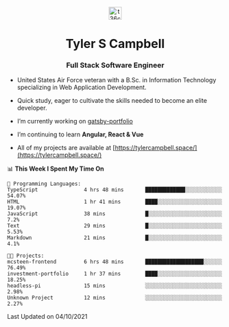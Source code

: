 <p align="center">
<a href="https://www.linkedin.com/in/t36campbell" target="blank"><img align="center" src="https://ik.imagekit.io/t36campbell/Portfolio/linkedin.png.original_m8bbGgPh6.png" alt="t36campbell" height="30" width="30" /></a>
</p>
<h1 align="center">Tyler S Campbell</h1>
<h3 align="center">Full Stack Software Engineer</h3>

* United States Air Force veteran with a B.Sc. in Information Technology specializing in Web Application Development. 

* Quick study, eager to cultivate the skills needed to become an elite developer.

* I’m currently working on [gatsby-portfolio](https://github.com/t36campbell/gatsby-portfolio)

* I’m continuing to learn **Angular, React & Vue**

* All of my projects are available at [https://tylercampbell.space/](https://tylercampbell.space/)

<!--START_SECTION:waka-->
📊 **This Week I Spent My Time On** 

```text
💬 Programming Languages: 
TypeScript               4 hrs 48 mins       █████████████░░░░░░░░░░░░   54.07% 
HTML                     1 hr 41 mins        ████░░░░░░░░░░░░░░░░░░░░░   19.07% 
JavaScript               38 mins             █░░░░░░░░░░░░░░░░░░░░░░░░   7.2% 
Text                     29 mins             █░░░░░░░░░░░░░░░░░░░░░░░░   5.53% 
Markdown                 21 mins             █░░░░░░░░░░░░░░░░░░░░░░░░   4.1%

🐱‍💻 Projects: 
mcsteen-frontend         6 hrs 48 mins       ███████████████████░░░░░░   76.49% 
investment-portfolio     1 hr 37 mins        ████░░░░░░░░░░░░░░░░░░░░░   18.25% 
headless-pi              15 mins             ░░░░░░░░░░░░░░░░░░░░░░░░░   2.98% 
Unknown Project          12 mins             ░░░░░░░░░░░░░░░░░░░░░░░░░   2.27%

```


 Last Updated on 04/10/2021
<!--END_SECTION:waka-->
